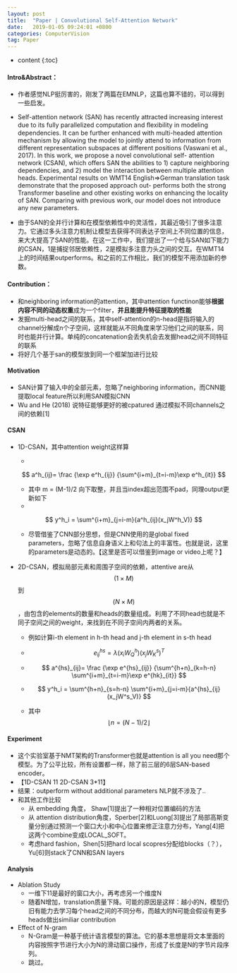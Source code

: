```yaml
---
layout: post
title:  "Paper | Convolutional Self-Attention Network"
date:   2019-01-05 09:24:01 +0800
categories: ComputerVision
tag: Paper
---
```


<head>
    <script src="https://cdn.mathjax.org/mathjax/latest/MathJax.js?config=TeX-AMS-MML_HTMLorMML" type="text/javascript"></script>
    <script type="text/x-mathjax-config">
        MathJax.Hub.Config({
            tex2jax: {
            skipTags: ['script', 'noscript', 'style', 'textarea', 'pre'],
            inlineMath: [['$','$']]
            }
        });
    </script>
</head>


* content
{:toc}
#### Intro&Abstract：

- 作者感觉NLP挺厉害的，刚发了两篇在EMNLP，这篇也算不错的，可以得到一些启发。

- Self-attention network (SAN) has recently attracted increasing interest due to its fully parallelized computation and ﬂexibility in modeling dependencies. It can be further enhanced with multi-headed attention mechanism by allowing the model to jointly attend to information from different representation subspaces at different positions (Vaswani et al., 2017). In this work, we propose a novel convolutional self- attention network (CSAN), which offers SAN the abilities to 1) capture neighboring dependencies, and 2) model the interaction between multiple attention heads. Experimental results on WMT14 English⇒German translation task demonstrate that the proposed approach out- performs both the strong Transformer baseline and other existing works on enhancing the locality of SAN. Comparing with previous work, our model does not introduce any new parameters.

- 由于SAN的全并行计算和在模型依赖性中的灵活性，其最近吸引了很多注意力。它通过多头注意力机制让模型去获得不同表达子空间上不同位置的信息，来大大提高了SAN的性能。在这一工作中，我们提出了一个给与SAN如下能力的CSAN，1是捕捉邻居依赖性，2是模拟多注意力头之间的交互。在WMT14上的时间结果outperforms。和之前的工作相比，我们的模型不用添加新的参数。

#### Contribution：

- 和neighboring information的attention，其中attention functinon能够**根据内容不同的动态权重**成为一个filter，**并且能提升特征提取的性能**
- 发掘multi-head之间的联系，其中self-attention的n-head是指将输入的channel分解成n个子空间，这样就能从不同角度来学习他们之间的联系，同时也能并行计算。单纯的concatenation会丢失机会去发掘head之间不同特征的联系
- 将好几个基于san的模型放到同一个框架加进行比较

#### Motivation

- SAN计算了输入中的全部元素，忽略了neighboring information，而CNN能提取local feature所以利用SAN模拟CNN
- Wu and He (2018) 说特征能够更好的被cpatured 通过模拟不同channels之间的依赖[1]

#### CSAN

- 1D-CSAN，其中attention weight这样算

  - 

  $$
  a^h_{ij}= \frac {\exp e^h_{ij}} {\sum^{i+m}_{t=i-m}\exp e^h_{it}}
  $$

  - 其中 m = (M-1)/2 向下取整，并且当index超出范围不pad，同理output更新如下
  - 

  $$
  y^h_i = \sum^{i+m}_{j=i-m}{a^h_{ij}(x_jW^h_V)}
  $$

  - 尽管借鉴了CNN部分思想，但是CNN使用的是global fixed parameters，忽略了信息自身语义上和句法上的丰富性。也就是说，这里的parameters是动态的。【这里是否可以借鉴到image or video上呢？】

- 2D-CSAN，模拟局部元素和周围子空间的依赖，attentive are从$$(1\times M)$$到$$(N\times M)$$，由包含的elements的数量和heads的数量组成。利用了不同head也就是不同子空间之间的weight，来找到在不同子空间内两者的关系。

  - 例如计算i-th element in h-th head and j-th element in s-th head

  - $$
    e^{hs}_{ij}=\lambda(x_iW^h_Q)(x_jW^s_K)^T
    $$

  - $$
    a^{hs}_{ij}= \frac {\exp e^{hs}_{ij}} {\sum^{h+n}_{k=h-n} \sum^{i+m}_{t=i-m}\exp e^{hk}_{it}}
    $$

  - $$
    y^h_i = \sum^{h+n}_{s=h-n} \sum^{i+m}_{j=i-m}{a^{hs}_{ij}(x_jW^s_V)}
    $$

  - 其中$$\lfloor n=(N-1)/2 \rfloor$$

#### Experiment

- 这个实验室基于NMT架构的Transformer也就是attention is all you need那个模型。为了公平比较，所有设置都一样，除了前三层的6层SAN-based encoder。
- 【1D-CSAN 11 2D-CSAN 3*11】
- 结果：outperform without additional parameters NLP就不涉及了..
- 和其他工作比较
  - 从 embedding 角度， Shaw[1]提出了一种相对位置编码的方法
  - 从 attention distribution角度，Sperber[2]和Luong[3]提出了局部高斯变量分别通过预测一个窗口大小和中心位置来修正注意力分布，Yang[4]把这两个combine变成LOCAL_SOFT。
  - 考虑hard fashion，Shen[5]把hard local scopres分配给blocks（？），Yu[6]则stack了CNN和SAN layers

#### Analysis

- Ablation Study
  - 一维下11是最好的窗口大小，再考虑另一个维度N
  - 随着N增加，translation质量下降。可能的原因是这样：越小的N，模型仍旧有能力去学习每个head之间的不同分布，而越大的N可能会假设有更多heads做出similiar contribution
- Effect of N-gram
  - N-Gram是一种基于统计语言模型的算法。它的基本思想是将文本里面的内容按照字节进行大小为N的滑动窗口操作，形成了长度是N的字节片段序列。
  - 跳过。
